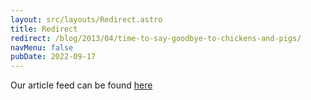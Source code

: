 ```yaml
---
layout: src/layouts/Redirect.astro
title: Redirect
redirect: /blog/2013/04/time-to-say-goodbye-to-chickens-and-pigs/
navMenu: false
pubDate: 2022-09-17
---
```

<div>
Our article feed can be found <a href="/blog/2013/04/time-to-say-goodbye-to-chickens-and-pigs/">here</a>
</div>
